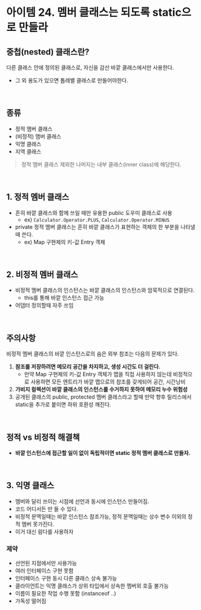 # 아이템 24. 멤버 클래스는 되도록 static으로 만들라

## 중첩(nested) 클래스란?
다른 클래스 안에 정의된 클래스로, 자신을 감산 바깥 클래스에서만 사용한다.   
- 그 외 용도가 있으면 톱레밸 클래스로 만들어야한다.

<br/>

## 종류
- 정적 맴버 클래스
- (비정적) 맴버 클래스
- 익명 클래스
- 지역 클래스

> 정적 맴버 클래스 제외한 나머지는 내부 클래스(inner class)에 해당한다.

<br/>

## 1. 정적 멤버 클래스
- 흔히 바깥 클래스와 함께 쓰일 때만 유용한 public 도우미 클래스로 사용
  - ex) `Calculator.Operator.PLUS`, `Calculator.Operator.MINUS`
- private 정적 멤버 클래스는 흔히 바깥 클래스가 표현하는 객체의 한 부분을 나타낼 때 쓴다.
  - ex) Map 구현체의 키-값 Entry 객체

<br/>

## 2. 비정적 멤버 클래스
- 비정적 멤버 클래스의 인스턴스는 바깥 클래스의 인스턴스와 암묵적으로 연결된다.
  - this를 통해 바깥 인스턴스 접근 가능
- 어댑터 정의할때 자주 쓰임

<br/>

## 주의사항
비정적 멤버 클래스의 바깥 인스턴스로의 숨은 외부 참조는 다음의 문제가 있다.
1. __참조를 저장하려면 메모리 공간을 차지하고, 생성 시간도 더 걸린다.__
    - 만약 Map 구현체의 키-값 Entry 객체가 맵을 직접 사용하지 않는데 비정적으로 사용하면 모든 엔트리가 바깥 맵으로의 참조를 갖게되어 공간, 시간낭비
2. __가비지 컬렉션이 바깥 클래스의 인스턴스를 수거하지 못하여 메모리 누수 위험성__
3. 공개된 클래스의 public, protected 멤버 클래스라고 할때 만약 향후 릴리스에서 static을 추가로 붙이면 하위 호환성 깨진다.

<br/>

## 정적 vs 비정적 해결책
- __바깥 인스턴스에 접근할 일이 없이 독립적이면 static 정적 멤버 클래스로 만들자.__

<br/>

## 3. 익명 클래스
- 멤버와 달리 쓰이는 시점에 선언과 동시에 인스턴스 만들어짐.
- 코드 어디서든 만 들 수 있다.
- 비정적 문맥일때는 바깥 인스턴스 참조가능, 정적 문맥일때는 상수 변수 이외의 정적 멤버 못가진다.
- 이거 대신 람다를 사용하자

### 제약
- 선언된 지점에서만 사용가능
- 여러 인터페이스 구현 못함
- 인터페이스 구현 동시 다른 클래스 상속 불가능
- 클라이언트는 익명 클래스가 상위 타입에서 상속한 멤버외 호출 불가능
- 이름이 필요한 작업 수행 못함 (instanceof ..)
- 가독성 떨어짐
